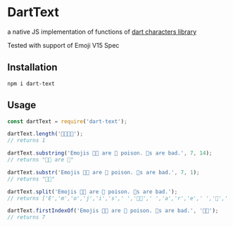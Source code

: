 # DartText

a native JS implementation of functions of [dart characters library](https://github.com/dart-lang/characters)

Tested with support of Emoji V15 Spec

## Installation

```
npm i dart-text
```

## Usage

```js
const dartText = require('dart-text');

dartText.length('👨‍👨‍👧‍👧');
// returns 1

dartText.substring('Emojis 👍🏽 are 🍆 poison. 🌮s are bad.', 7, 14);
// returns "👍🏽 are 🍆"

dartText.substr('Emojis 👍🏽 are 🍆 poison. 🌮s are bad.', 7, 1);
// returns "👍🏽"

dartText.split('Emojis 👍🏽 are 🍆 poison. 🌮s are bad.');
// returns ['E','m','o','j','i','s',' ','👍🏽',' ','a','r','e',' ','🍆',' ','p','o','i','s','o','n','.',' ','🌮','s',' ','a','r','e',' ','b','a','d','.']

dartText.firstIndexOf('Emojis 👍🏽 are 🍆 poison. 🌮s are bad.', '👍🏽');
// returns 7
```
